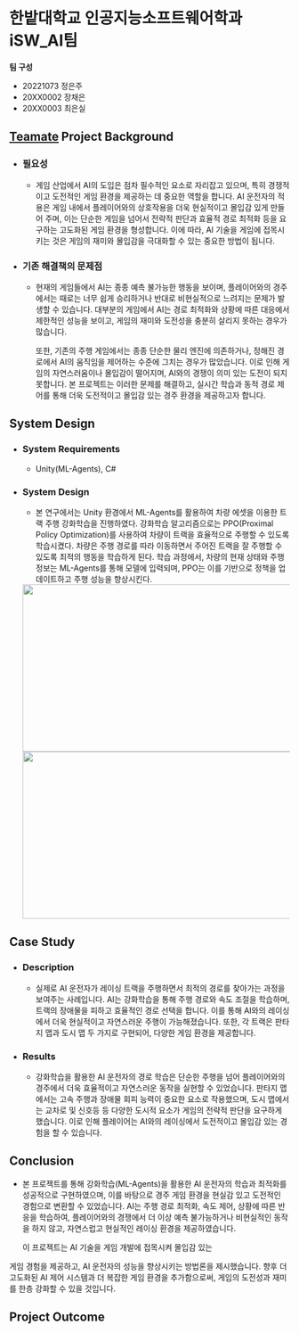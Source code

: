 # 한밭대학교 인공지능소프트웨어학과 iSW_AI팀

**팀 구성**
- 20221073 정은주
- 20XX0002 장채은
- 20XX0003 최은실

## <u>Teamate</u> Project Background
- ### 필요성
  - 게임 산업에서 AI의 도입은 점차 필수적인 요소로 자리잡고 있으며, 특히 경쟁적이고 도전적인 게임 환경을 제공하는 데 중요한 역할을 합니다. AI 운전자의 적용은 게임 내에서 플레이어와의 상호작용을 더욱 현실적이고 몰입감 있게 만들어 주며, 이는 단순한 게임을 넘어서 전략적 판단과 효율적 경로 최적화 등을 요구하는 고도화된 게임 환경을 형성합니다. 이에 따라, AI 기술을 게임에 접목시키는 것은 게임의 재미와 몰입감을 극대화할 수 있는 중요한 방법이 됩니다.
 
- ### 기존 해결책의 문제점
  - 현재의 게임들에서 AI는 종종 예측 불가능한 행동을 보이며, 플레이어와의 경주에서는 때로는 너무 쉽게 승리하거나 반대로 비현실적으로 느려지는 문제가 발생할 수 있습니다. 대부분의 게임에서 AI는 경로 최적화와 상황에 따른 대응에서 제한적인 성능을 보이고, 게임의 재미와 도전성을 충분히 살리지 못하는 경우가 많습니다.

    또한, 기존의 주행 게임에서는 종종 단순한 물리 엔진에 의존하거나, 정해진 경로에서 AI의 움직임을 제어하는 수준에 그치는 경우가 많았습니다. 이로 인해 게임의 자연스러움이나 몰입감이 떨어지며, AI와의 경쟁이 의미 있는 도전이 되지 못합니다. 본 프로젝트는 이러한 문제를 해결하고, 실시간 학습과 동적 경로 제어를 통해 더욱 도전적이고 몰입감 있는 경주 환경을 제공하고자 합니다.
  
  
## System Design
  - ### System Requirements
    - Unity(ML-Agents), C#
  
  - ### System Design
    - 본 연구에서는 Unity 환경에서 ML-Agents를 활용하여 차량 에셋을 이용한 트랙 주행 강화학습을 진행하였다. 강화학습 알고리즘으로는 PPO(Proximal Policy Optimization)를 사용하여 차량이 트랙을 효율적으로 주행할 수 있도록 학습시켰다. 차량은 주행 경로를 따라 이동하면서 주어진 트랙을 잘 주행할 수 있도록 최적의 행동을 학습하게 된다. 학습 과정에서, 차량의 현재 상태와 주행 정보는 ML-Agents를 통해 모델에 입력되며, PPO는 이를 기반으로 정책을 업데이트하고 주행 성능을 향상시킨다.
      
     <img src="https://github.com/user-attachments/assets/a80198de-c064-4402-800e-e15ab023c430" width="500" height="300" style="display: inline-block; margin-right: 10px;">
     <img src="https://github.com/user-attachments/assets/3a18cfdb-abe7-4184-bf8f-0ef7d7c6fb35" width="500" height="300" style="display: inline-block;">


## Case Study
  - ### Description
    - 실제로 AI 운전자가 레이싱 트랙을 주행하면서 최적의 경로를 찾아가는 과정을 보여주는 사례입니다. AI는 강화학습을 통해 주행 경로와 속도 조절을 학습하며, 트랙의 장애물을 피하고 효율적인 경로 선택을 합니다. 이를 통해 AI와의 레이싱에서 더욱 현실적이고 자연스러운 주행이 가능해졌습니다. 또한, 각 트랙은 판타지 맵과 도시 맵 두 가지로 구현되어, 다양한 게임 환경을 제공합니다.
  - ### Results
    - 강화학습을 활용한 AI 운전자의 경로 학습은 단순한 주행을 넘어 플레이어와의 경주에서 더욱 효율적이고 자연스러운 동작을 실현할 수 있었습니다. 판타지 맵에서는 고속 주행과 장애물 회피 능력이 중요한 요소로 작용했으며, 도시 맵에서는 교차로 및 신호등 등 다양한 도시적 요소가 게임의 전략적 판단을 요구하게 했습니다. 이로 인해 플레이어는 AI와의 레이싱에서 도전적이고 몰입감 있는 경험을 할 수 있습니다.
  
  
## Conclusion
  - 본 프로젝트를 통해 강화학습(ML-Agents)을 활용한 AI 운전자의 학습과 최적화를 성공적으로 구현하였으며, 이를 바탕으로 경주 게임 환경을 현실감 있고 도전적인 경험으로 변환할 수 있었습니다. AI는 주행 경로 최적화, 속도 제어, 상황에 따른 반응을 학습하여, 플레이어와의 경쟁에서 더 이상 예측 불가능하거나 비현실적인 동작을 하지 않고, 자연스럽고 현실적인 레이싱 환경을 제공하였습니다.

    이 프로젝트는 AI 기술을 게임 개발에 접목시켜 몰입감 있는



 게임 경험을 제공하고, AI 운전자의 성능을 향상시키는 방법론을 제시했습니다. 향후 더 고도화된 AI 제어 시스템과 더 복잡한 게임 환경을 추가함으로써, 게임의 도전성과 재미를 한층 강화할 수 있을 것입니다.
    
  
## Project Outcome


